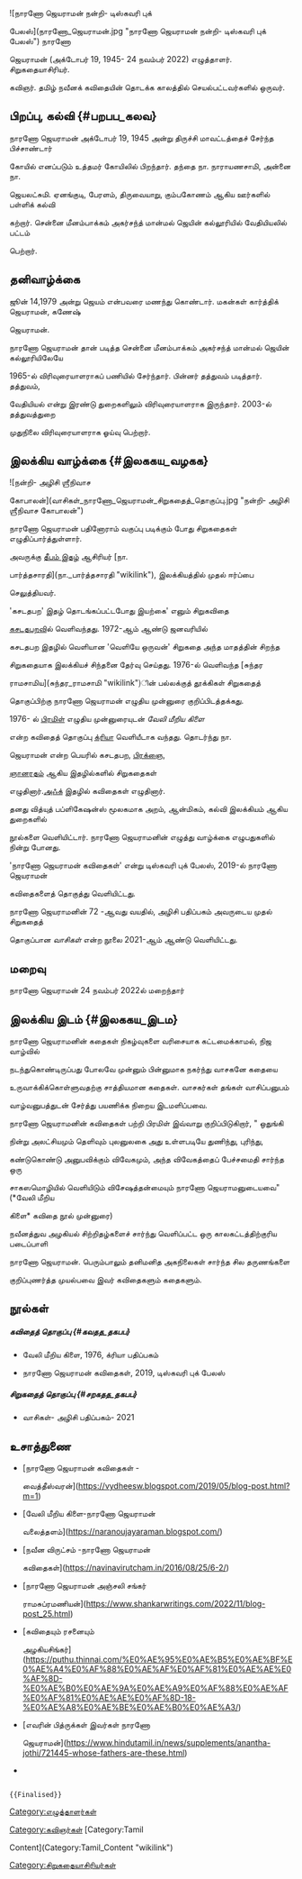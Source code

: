 ![நாரணோ ஜெயராமன் நன்றி- டிஸ்கவரி புக்
பேலஸ்](நாரணோ_ஜெயராமன்.jpg "நாரணோ ஜெயராமன் நன்றி- டிஸ்கவரி புக் பேலஸ்") நாரணோ
ஜெயராமன் (அக்டோபர் 19, 1945- 24 நவம்பர் 2022) எழுத்தாளர். சிறுகதையாசிரியர்.
கவிஞர். தமிழ் நவீனக் கவிதையின் தொடக்க காலத்தில் செயல்பட்டவர்களில் ஒருவர்.

## பிறப்பு, கல்வி {#பறபப_கலவ}

நாரணோ ஜெயராமன் அக்டோபர் 19, 1945 அன்று திருச்சி மாவட்டத்தைச் சேர்ந்த பிச்சாண்டார்
கோயில் எனப்படும் உத்தமர் கோயிலில் பிறந்தார். தந்தை நா. நாராயணசாமி, அன்னை நா.
ஜெயலட்சுமி. ஏனங்குடி, பேரளம், திருவையாறு, கும்பகோணம் ஆகிய ஊர்களில் பள்ளிக் கல்வி
கற்றார். சென்னை மீனம்பாக்கம் அகர்சந்த் மான்மல் ஜெயின் கல்லூரியில் வேதியியலில் பட்டம்
பெற்றார்.

## தனிவாழ்க்கை

ஜூன் 14,1979 அன்று ஜெயம் என்பவரை மணந்து கொண்டார். மகன்கள் கார்த்திக் ஜெயராமன், கணேஷ்
ஜெயராமன்.

நாரணோ ஜெயராமன் தான் படித்த சென்னை மீனம்பாக்கம் அகர்சந்த் மான்மல் ஜெயின் கல்லூரியிலேயே
1965-ல் விரிவுரையாளராகப் பணியில் சேர்ந்தார். பின்னர் தத்துவம் படித்தார். தத்துவம்,
வேதியியல் என்று இரண்டு துறைகளிலும் விரிவுரையாளராக இருந்தார். 2003-ல் தத்துவத்துறை
முதுநிலை விரிவுரையாளராக ஓய்வு பெற்றார்.

## இலக்கிய வாழ்க்கை {#இலககய_வழகக}

![நன்றி- அழிசி ஶ்ரீநிவாச
கோபாலன்](வாசிகள்_நாரணோ_ஜெயராமன்_சிறுகதைத்_தொகுப்பு.jpg "நன்றி- அழிசி ஶ்ரீநிவாச கோபாலன்")
நாரணோ ஜெயராமன் பதினோராம் வகுப்பு படிக்கும் போது சிறுகதைகள் எழுதிப்பார்த்துள்ளார்.
அவருக்கு [தீபம் இதழ்](தீபம் "wikilink") ஆசிரியர் [நா.
பார்த்தசாரதி](நா._பார்த்தசாரதி "wikilink"), இலக்கியத்தில் முதல் ஈர்ப்பை
செலுத்தியவர்.

\'கசடதபற\' இதழ் தொடங்கப்பட்டபோது இயற்கை\' எனும் சிறுகவிதை
[கசடதபறவ](கசடதபற_(இதழ்) "wikilink")ில் வெளிவந்தது. 1972-ஆம் ஆண்டு ஜனவரியில்
கசடதபற இதழில் வெளியான \'வெளியே ஒருவன்\' சிறுகதை அந்த மாதத்தின் சிறந்த
சிறுகதையாக இலக்கியச் சிந்தனை தேர்வு செய்தது. 1976-ல் வெளிவந்த [சுந்தர
ராமசாமிய](சுந்தர_ராமசாமி "wikilink")ின் பல்லக்குத் தூக்கிகள் சிறுகதைத்
தொகுப்பிற்கு நாரணோ ஜெயராமன் எழுதிய முன்னுரை குறிப்பிடத்தக்கது.

1976- ல் [பிரமிள்](பிரமிள் "wikilink") எழுதிய முன்னுரையுடன் *வேலி மீறிய கிளை*
என்ற கவிதைத் தொகுப்பு [க்ரியா](க்ரியா "wikilink") வெளியீடாக வந்தது. தொடர்ந்து நா.
ஜெயராமன் என்ற பெயரில் கசடதபற, [பிரக்ஞை](பிரக்ஞை "wikilink"),
[ஞானரதம்](ஞானரதம் "wikilink") ஆகிய இதழில்களில் சிறுகதைகள்
எழுதினார்.[அஃக்](அஃக் "wikilink") இதழில் கவிதைகள் எழுதினார்.

தனது வித்யுத் பப்ளிகேஷன்ஸ் மூலகமாக அறம், ஆன்மிகம், கல்வி இலக்கியம் ஆகிய துறைகளில்
நூல்களை வெளியிட்டார். நாரணோ ஜெயராமனின் எழுத்து வாழ்க்கை எழுபதுகளில் நின்று போனது.

\'நாரணோ ஜெயராமன் கவிதைகள்\' என்று டிஸ்கவரி புக் பேலஸ், 2019-ல் நாரணோ ஜெயராமன்
கவிதைகளைத் தொகுத்து வெளியிட்டது.

நாரணோ ஜெயராமனின் 72 -ஆவது வயதில், அழிசி பதிப்பகம் அவருடைய முதல் சிறுகதைத்
தொகுப்பான *வாசிகள்* என்ற நூலை 2021-ஆம் ஆண்டு வெளியிட்டது.

## மறைவு

நாரணோ ஜெயராமன் 24 நவம்பர் 2022ல் மறைந்தார்

## இலக்கிய இடம் {#இலககய_இடம}

நாரணோ ஜெயராமனின் கதைகள் நிகழ்வுகளை வரிசையாக கட்டமைக்காமல், நிஜ வாழ்வில்
நடந்துகொண்டிருப்பது போலவே முன்னும் பின்னுமாக நகர்ந்து வாசகனே கதையை
உருவாக்கிக்கொள்ளுவதற்கு சாத்தியமான கதைகள். வாசகர்கள் தங்கள் வாசிப்பனுபம்
வாழ்வனுபத்துடன் சேர்த்து பயணிக்க நிறைய இடமளிப்பவை.

நாரணோ ஜெயராமனின் கவிதைகள் பற்றி பிரமிள் இவ்வாறு குறிப்பிடுகிறார், \" ஒதுங்கி
நின்று அலட்சியமும் தெளிவும் புலனுலகை அது உள்ளபடியே துணிந்து, புரிந்து,
கண்டுகொண்டு அனுபவிக்கும் விவேகமும், அந்த விவேகத்தைப் பேச்சமைதி சார்ந்த ஒரு
சாகஸமொழியில் வெளியிடும் விசேஷத்தன்மையும் நாரணோ ஜெயராமனுடையவை\" (*வேலி மீறிய
கிளை* கவிதை நூல் முன்னுரை)

நவீனத்துவ அழகியல் சிற்றிதழ்களைச் சார்ந்து வெளிப்பட்ட ஒரு காலகட்டத்திற்குரிய படைப்பாளி
நாரணோ ஜெயராமன். பெரும்பாலும் தனிமனித அகநிலைகள் சார்ந்த சில தருணங்களை
குறிப்புணர்த்த முயல்பவை இவர் கவிதைகளும் கதைகளும்.

## நூல்கள்

##### கவிதைத் தொகுப்பு {#கவதத_தகபப}

-   வேலி மீறிய கிளை, 1976, க்ரியா பதிப்பகம்
-   நாரணோ ஜெயராமன் கவிதைகள், 2019, டிஸ்கவரி புக் பேலஸ்

##### சிறுகதைத் தொகுப்பு {#சறகதத_தகபப}

-   வாசிகள்- அழிசி பதிப்பகம்- 2021

## உசாத்துணை

-   [நாரணோ ஜெயராமன் கவிதைகள் -
    வைத்தீஸ்வரன்](https://vydheesw.blogspot.com/2019/05/blog-post.html?m=1)
-   [வேலி மீறிய கிளை-நாரணோ ஜெயராமன்
    வலைத்தளம்](https://naranoujayaraman.blogspot.com/)
-   [நவீன விருட்சம் -நாரணோ ஜெயராமன்
    கவிதைகள்](https://navinavirutcham.in/2016/08/25/6-2/)
-   [நாரணோ ஜெயராமன் அஞ்சலி சங்கர்
    ராமசுப்ரமணியன்](https://www.shankarwritings.com/2022/11/blog-post_25.html)
-   [கவிதையும் ரசனையும்
    அழகியசிங்கர்](https://puthu.thinnai.com/%E0%AE%95%E0%AE%B5%E0%AE%BF%E0%AE%A4%E0%AF%88%E0%AE%AF%E0%AF%81%E0%AE%AE%E0%AF%8D-%E0%AE%B0%E0%AE%9A%E0%AE%A9%E0%AF%88%E0%AE%AF%E0%AF%81%E0%AE%AE%E0%AF%8D-18-%E0%AE%A8%E0%AE%BE%E0%AE%B0%E0%AE%A3/)
-   [எவரின் பித்ருக்கள் இவர்கள் நாரணோ
    ஜெயராமன்](https://www.hindutamil.in/news/supplements/anantha-jothi/721445-whose-fathers-are-these.html)
-   

```{=mediawiki}
{{Finalised}}
```
[Category:எழுத்தாளர்கள்](Category:எழுத்தாளர்கள் "wikilink")
[Category:கவிஞர்கள்](Category:கவிஞர்கள் "wikilink") [Category:Tamil
Content](Category:Tamil_Content "wikilink")
[Category:சிறுகதையாசிரியர்கள்](Category:சிறுகதையாசிரியர்கள் "wikilink")
